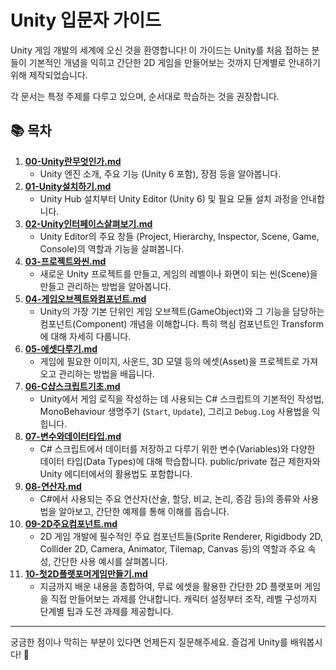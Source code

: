 # Unity 입문자 가이드

Unity 게임 개발의 세계에 오신 것을 환영합니다! 이 가이드는 Unity를 처음 접하는 분들이 기본적인 개념을 익히고 간단한 2D 게임을 만들어보는 것까지 단계별로 안내하기 위해 제작되었습니다.

각 문서는 특정 주제를 다루고 있으며, 순서대로 학습하는 것을 권장합니다.

## 📚 목차

1.  **[00-Unity란무엇인가.md](./00-Unity란무엇인가.md)**
    -   Unity 엔진 소개, 주요 기능 (Unity 6 포함), 장점 등을 알아봅니다.
2.  **[01-Unity설치하기.md](./01-Unity설치하기.md)**
    -   Unity Hub 설치부터 Unity Editor (Unity 6) 및 필요 모듈 설치 과정을 안내합니다.
3.  **[02-Unity인터페이스살펴보기.md](./02-Unity인터페이스살펴보기.md)**
    -   Unity Editor의 주요 창들 (Project, Hierarchy, Inspector, Scene, Game, Console)의 역할과 기능을 살펴봅니다.
4.  **[03-프로젝트와씬.md](./03-프로젝트와씬.md)**
    -   새로운 Unity 프로젝트를 만들고, 게임의 레벨이나 화면이 되는 씬(Scene)을 만들고 관리하는 방법을 알아봅니다.
5.  **[04-게임오브젝트와컴포넌트.md](./04-게임오브젝트와컴포넌트.md)**
    -   Unity의 가장 기본 단위인 게임 오브젝트(GameObject)와 그 기능을 담당하는 컴포넌트(Component) 개념을 이해합니다. 특히 핵심 컴포넌트인 Transform에 대해 자세히 다룹니다.
6.  **[05-에셋다루기.md](./05-에셋다루기.md)**
    -   게임에 필요한 이미지, 사운드, 3D 모델 등의 에셋(Asset)을 프로젝트로 가져오고 관리하는 방법을 배웁니다.
7.  **[06-C샵스크립트기초.md](./06-C샵스크립트기초.md)**
    -   Unity에서 게임 로직을 작성하는 데 사용되는 C# 스크립트의 기본적인 작성법, MonoBehaviour 생명주기 (`Start`, `Update`), 그리고 `Debug.Log` 사용법을 익힙니다.
8.  **[07-변수와데이터타입.md](./07-변수와데이터타입.md)**
    -   C# 스크립트에서 데이터를 저장하고 다루기 위한 변수(Variables)와 다양한 데이터 타입(Data Types)에 대해 학습합니다. public/private 접근 제한자와 Unity 에디터에서의 활용법도 포함합니다.
9.  **[08-연산자.md](./08-연산자.md)**
    -   C#에서 사용되는 주요 연산자(산술, 할당, 비교, 논리, 증감 등)의 종류와 사용법을 알아보고, 간단한 예제를 통해 이해를 돕습니다.
10. **[09-2D주요컴포넌트.md](./09-2D주요컴포넌트.md)**
    -   2D 게임 개발에 필수적인 주요 컴포넌트들(Sprite Renderer, Rigidbody 2D, Collider 2D, Camera, Animator, Tilemap, Canvas 등)의 역할과 주요 속성, 간단한 사용 예시를 살펴봅니다.
11. **[10-첫2D플랫포머게임만들기.md](./10-첫2D플랫포머게임만들기.md)**
    -   지금까지 배운 내용을 종합하여, 무료 에셋을 활용한 간단한 2D 플랫포머 게임을 직접 만들어보는 과제를 안내합니다. 캐릭터 설정부터 조작, 레벨 구성까지 단계별 팁과 도전 과제를 제공합니다.

---

궁금한 점이나 막히는 부분이 있다면 언제든지 질문해주세요. 즐겁게 Unity를 배워봅시다! 🚀 
